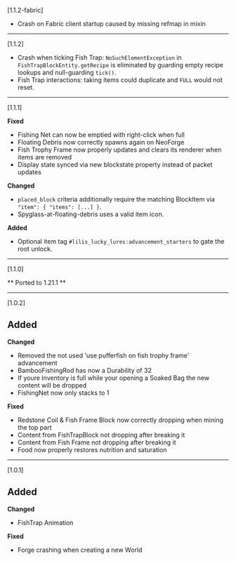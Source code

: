 [1.1.2-fabric]

* Crash on Fabric client startup caused by missing refmap in mixin

***

[1.1.2]

* Crash when ticking Fish Trap: `NoSuchElementException` in `FishTrapBlockEntity.getRecipe`
  is eliminated by guarding empty recipe lookups and null-guarding `tick()`. 
* Fish Trap interactions: taking items could duplicate and `FULL` would not reset.

***

[1.1.1]

**Fixed**
* Fishing Net can now be emptied with right-click when full
* Floating Debris now correctly spawns again on NeoForge
* Fish Trophy Frame now properly updates and clears its renderer when items are removed
* Display state synced via new blockstate property instead of packet updates

**Changed**
* `placed_block` criteria additionally require the matching BlockItem via `"item": { "items": [...] }`.
* Spyglass-at-floating-debris uses a valid item icon.

**Added**
* Optional item tag `#lilis_lucky_lures:advancement_starters` to gate the root unlock.

***

[1.1.0]

** Ported to 1.21.1 **

***

[1.0.2]

**Added**
-

**Changed**
* Removed the not used 'use pufferfish on fish trophy frame' advancement
* BambooFishingRod has now a Durability of 32
* If youre Inventory is full while your opening a Soaked Bag the new content will be dropped
* FishingNet now only stacks to 1 

**Fixed**
* Redstone Coil & Fish Frame Block now correctly dropping when mining the top part
* Content from FishTrapBlock not dropping after breaking it 
* Content from Fish Frame not dropping after breaking it 
* Food now properly restores nutrition and saturation

***

[1.0.1] 

**Added**
-

**Changed**
* FishTrap Animation 

**Fixed**
* Forge crashing when creating a new World
